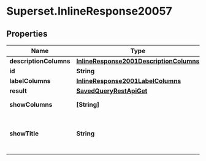 # Superset.InlineResponse20057

## Properties
Name | Type | Description | Notes
------------ | ------------- | ------------- | -------------
**descriptionColumns** | [**InlineResponse2001DescriptionColumns**](InlineResponse2001DescriptionColumns.md) |  | [optional] 
**id** | **String** | The item id | [optional] 
**labelColumns** | [**InlineResponse2001LabelColumns**](InlineResponse2001LabelColumns.md) |  | [optional] 
**result** | [**SavedQueryRestApiGet**](SavedQueryRestApiGet.md) |  | [optional] 
**showColumns** | **[String]** | A list of columns | [optional] 
**showTitle** | **String** | A title to render. Will be translated by babel | [optional] 
